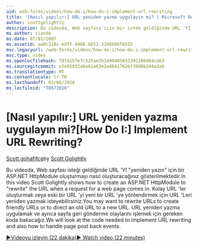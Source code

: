 ```yaml
---
uid: web-forms/videos/how-do-i/how-do-i-implement-url-rewriting
title: '[Nasıl yapılır:] URL yeniden yazma uygulayın mi? | Microsoft Docs'
author: scottgolightly
description: Bu videoda, Web sayfası için bir istek geldiğinde URL 'YI ' yeniden yazma ' için bir ASP.NET HttpModule oluşturmayı nasıl oluşturacağınız gösterilmektedir. Yeniden yazmak isteyebilirsiniz...
ms.author: riande
ms.date: 07/01/2007
ms.assetid: aa0c328c-edff-4908-b052-31b6b06f8555
msc.legacyurl: /web-forms/videos/how-do-i/how-do-i-implement-url-rewriting
msc.type: video
ms.openlocfilehash: 7d7d157e7c525ae7b1499405032392280d04cab3
ms.sourcegitcommit: e7e91932a6e91a63e2e46417626f39d6b244a3ab
ms.translationtype: MT
ms.contentlocale: tr-TR
ms.lasthandoff: 03/06/2020
ms.locfileid: "78572816"
---
```

# <a name="how-do-i-implement-url-rewriting"></a><span data-ttu-id="65e6a-105">[Nasıl yapılır:] URL yeniden yazma uygulayın mi?</span><span class="sxs-lookup"><span data-stu-id="65e6a-105">[How Do I:] Implement URL Rewriting?</span></span>

<span data-ttu-id="65e6a-106">[Scott gohafifçe](https://github.com/scottgolightly)</span><span class="sxs-lookup"><span data-stu-id="65e6a-106">by [Scott Golightly](https://github.com/scottgolightly)</span></span>

<span data-ttu-id="65e6a-107">Bu videoda, Web sayfası isteği geldiğinde URL 'YI "yeniden yazın" için bir ASP.NET HttpModule oluşturmayı nasıl oluşturacağınız gösterilmektedir.</span><span class="sxs-lookup"><span data-stu-id="65e6a-107">In this video Scott Golightly shows how to create an ASP.NET HttpModule to "rewrite" the URL when a request for a web page comes in.</span></span> <span data-ttu-id="65e6a-108">Kolay URL 'ler oluşturmak veya eski bir URL 'yi yeni bir URL 'ye yönlendirmek için URL 'Leri yeniden yazmak isteyebilirsiniz.</span><span class="sxs-lookup"><span data-stu-id="65e6a-108">You may want to rewrite URLs to create friendly URLs or to direct an old URL to a new URL.</span></span> <span data-ttu-id="65e6a-109">URL yeniden yazma uygulamak ve ayrıca sayfa geri gönderme olaylarını işlemek için gereken koda bakacağız.</span><span class="sxs-lookup"><span data-stu-id="65e6a-109">We will look at the code needed to implement URL rewriting and also how to handle page post back events.</span></span>

[<span data-ttu-id="65e6a-110">&#9654;Videoyu izleyin (22 dakika)</span><span class="sxs-lookup"><span data-stu-id="65e6a-110">&#9654; Watch video (22 minutes)</span></span>](https://channel9.msdn.com/Blogs/ASP-NET-Site-Videos/how-do-i-implement-url-rewriting)
